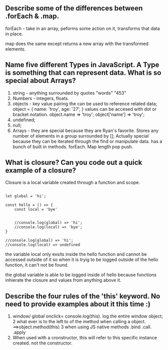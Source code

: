 
## Describe some of the differences between .forEach & .map.
forEach - take in an array, peforms some action on it, transforms that data in place.

map does the same except returns a new array with the transformed elements.

## Name five different Types in JavaScript. A Type is something that can represent data. What is so special about Arrays?
1. string - anything surrounded by quotes "words" "453"
2. Numbers - integers, floats.
3. objects - key value pairing the can be used to reference related data;
object = {
    name: 'troy',
    age: '27',
}
values can be accesed with dot or bracket notation.
object.name => 'troy';
object['name'] => 'troy';
4. undefined;
5. null;
6. Arrays - they are special because they are Ryan's favorite. Stores any number of elements in a group surrounded by [];
Actually special because they can be iterated through the find or manipulate data. has a bunch of built in methods. forEach. Map length pop push.


## What is closure? Can you code out a quick example of a closure?

Closure is a local variable created through a function and scope.
```

let global = 'hi';

const hello = () => {
    const local = 'bye'


    //console.log(global) => 'hi';
    //console.log(local) => 'bye';
}

//console.log(global) => 'hi';
//console.log(local) => undefined
```
the variable local only exsits inside the hello function and cannot be accessed outside of it so when it is tryig to be logged outside of the hello function, it can't not be found.

the global variable is able to be logged inside of hello because functions inhierate the closure and values from anything above it.



## Describe the four rules of the 'this' keyword. No need to provide examples about it this time :)

1. window/ global onclick= console.log(this). log the entire window object;
2  what ever is to the left to of the method when calling a object. ==>object.method(this)
3 when using JS native methods .bind .call. .apply
4. When used with a cronstructor, this will refer to this specific instance created. not the constructor.









